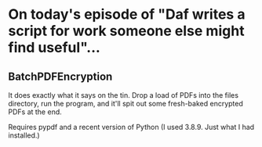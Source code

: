# On today's episode of "Daf writes a script for work someone else might find useful"...

## BatchPDFEncryption

It does exactly what it says on the tin.
Drop a load of PDFs into the files directory, run the program, and it'll spit out some fresh-baked encrypted PDFs at the end.

Requires pypdf and a recent version of Python (I used 3.8.9. Just what I had installed.)
